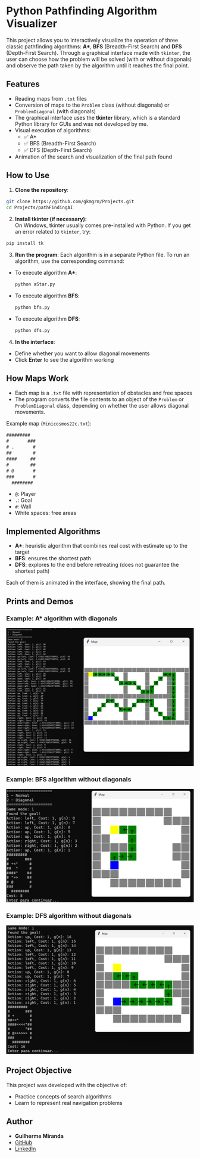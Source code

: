 # Python Pathfinding Algorithm Visualizer

This project allows you to interactively visualize the operation of three classic pathfinding algorithms: **A\***, **BFS** (Breadth-First Search) and **DFS** (Depth-First Search). Through a graphical interface made with `tkinter`, the user can choose how the problem will be solved (with or without diagonals) and observe the path taken by the algorithm until it reaches the final point.

## Features

- Reading maps from `.txt` files
- Conversion of maps to the `Problem` class (without diagonals) or `ProblemDiagonal` (with diagonals)
- The graphical interface uses the **tkinter** library, which is a standard Python library for GUIs and was not developed by me.
- Visual execution of algorithms:
  - ✅ A* 
  - ✅ BFS (Breadth-First Search)
  - ✅ DFS (Depth-First Search)
- Animation of the search and visualization of the final path found


## How to Use

1. **Clone the repository**:
```bash
git clone https://github.com/gkmgrm/Projects.git
cd Projects/pathFindingAI
```

2. **Install tkinter (if necessary):**  
On Windows, tkinter usually comes pre-installed with Python. If you get an error related to `tkinter`, try:  
```bash
pip install tk
```

3. **Run the program**:
Each algorithm is in a separate Python file. To run an algorithm, use the corresponding command:

- To execute algorithm **A\***:
  ```bash
  python aStar.py
  ```
- To execute algorithm **BFS**:
  ```bash
  python bfs.py
  ```
- To execute algorithm **DFS**:
  ```bash
  python dfs.py
  ```

4. **In the interface**:
- Define whether you want to allow diagonal movements
- Click **Enter** to see the algorithm working

## How Maps Work

- Each map is a `.txt` file with representation of obstacles and free spaces
- The program converts the file contents to an object of the `Problem` or `ProblemDiagonal` class, depending on whether the user allows diagonal movements.

Example map (`Minicosmos22c.txt`):

```
#########
#       ###
# .       #
##        #
####     ##
#        ##
# @       #
###       #
  ########
```

- `@`: Player
- `.`: Goal
- `#`: Wall
- White spaces: free areas

## Implemented Algorithms

- **A\***: heuristic algorithm that combines real cost with estimate up to the target
- **BFS**: ensures the shortest path
- **DFS**: explores to the end before retreating (does not guarantee the shortest path)

Each of them is animated in the interface, showing the final path.

## Prints and Demos

### Example: A* algorithm with diagonals
![astar-demo](prints/aStar.png)

### Example: BFS algorithm without diagonals
![bfs-demo](prints/pathBFS.png)

### Example: DFS algorithm without diagonals
![dfs-demo](prints/pathDFS.png)

## Project Objective

This project was developed with the objective of:

- Practice concepts of search algorithms
- Learn to represent real navigation problems

## Author

- **Guilherme Miranda**
- [GitHub](https://github.com/gkmgrm)
- [LinkedIn](https://www.linkedin.com/in/gmiranda123/)


